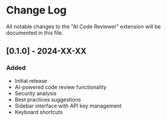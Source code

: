 # Change Log

All notable changes to the "AI Code Reviewer" extension will be documented in this file.

## [0.1.0] - 2024-XX-XX

### Added

- Initial release
- AI-powered code review functionality
- Security analysis
- Best practices suggestions
- Sidebar interface with API key management
- Keyboard shortcuts
